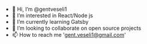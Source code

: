 - 👋 Hi, I’m @gentveseli1
- 👀 I’m interested in React/Node js
- 🌱 I’m currently learning Gatsby
- 💞️ I’m looking to collaborate on open source projects
- 📫 How to reach me 'gent.veseli1@gmail.com'

<!---
gentveseli1/gentveseli1 is a ✨ special ✨ repository because its `README.md` (this file) appears on your GitHub profile.
You can click the Preview link to take a look at your changes.
--->
